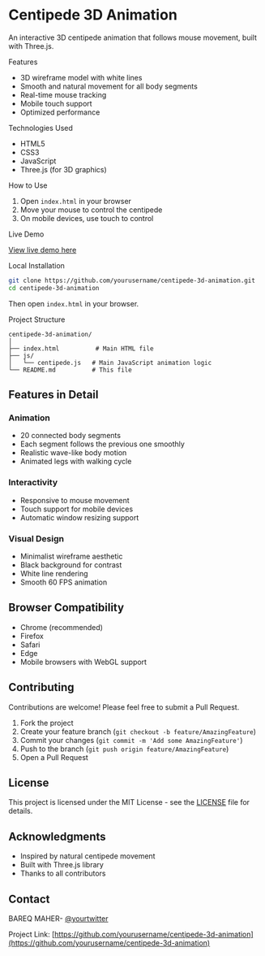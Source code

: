 # Centipede 3D Animation

An interactive 3D centipede animation that follows mouse movement, built with Three.js.

Features

- 3D wireframe model with white lines
- Smooth and natural movement for all body segments
- Real-time mouse tracking
- Mobile touch support
- Optimized performance

Technologies Used

- HTML5
- CSS3
- JavaScript
- Three.js (for 3D graphics)

 How to Use

1. Open `index.html` in your browser
2. Move your mouse to control the centipede
3. On mobile devices, use touch to control

 Live Demo

[View live demo here](https://yourusername.github.io/centipede-3d-animation/)

 Local Installation

```bash
git clone https://github.com/yourusername/centipede-3d-animation.git
cd centipede-3d-animation
```

Then open `index.html` in your browser.

 Project Structure

```
centipede-3d-animation/
│
├── index.html          # Main HTML file
├── js/
│   └── centipede.js   # Main JavaScript animation logic
└── README.md          # This file
```

## Features in Detail

### Animation
- 20 connected body segments
- Each segment follows the previous one smoothly
- Realistic wave-like body motion
- Animated legs with walking cycle

### Interactivity
- Responsive to mouse movement
- Touch support for mobile devices
- Automatic window resizing support

### Visual Design
- Minimalist wireframe aesthetic
- Black background for contrast
- White line rendering
- Smooth 60 FPS animation

## Browser Compatibility

- Chrome (recommended)
- Firefox
- Safari
- Edge
- Mobile browsers with WebGL support

## Contributing

Contributions are welcome! Please feel free to submit a Pull Request.

1. Fork the project
2. Create your feature branch (`git checkout -b feature/AmazingFeature`)
3. Commit your changes (`git commit -m 'Add some AmazingFeature'`)
4. Push to the branch (`git push origin feature/AmazingFeature`)
5. Open a Pull Request

## License

This project is licensed under the MIT License - see the [LICENSE](LICENSE) file for details.

## Acknowledgments

- Inspired by natural centipede movement
- Built with Three.js library
- Thanks to all contributors

## Contact

BAREQ MAHER- [@yourtwitter](https://twitter.com/yourtwitter)

Project Link: [https://github.com/yourusername/centipede-3d-animation](https://github.com/yourusername/centipede-3d-animation)
